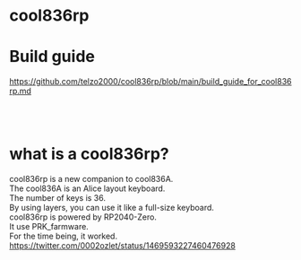 # cool836rp

# Build guide
https://github.com/telzo2000/cool836rp/blob/main/build_guide_for_cool836rp.md


<br>
<br>

# what is a cool836rp?
cool836rp is a new companion to cool836A.
<br>
The cool836A is an Alice layout keyboard.
<br>
The number of keys is 36. 
<br>
By using layers, you can use it like a full-size keyboard.
<br>
cool836rp is powered by RP2040-Zero.
<br>
It use PRK_farmware.
<br>
For the time being, it worked.
<br>
https://twitter.com/0002ozlet/status/1469593227460476928



